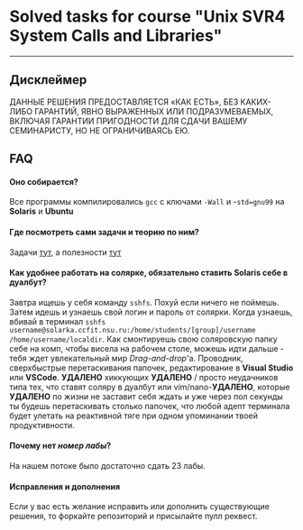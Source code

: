 # Solved tasks for course "Unix SVR4 System Calls and Libraries"
___
## Дисклеймер 
ДАННЫЕ РЕШЕНИЯ ПРЕДОСТАВЛЯЕТСЯ «КАК ЕСТЬ», БЕЗ КАКИХ-ЛИБО ГАРАНТИЙ, ЯВНО ВЫРАЖЕННЫХ ИЛИ ПОДРАЗУМЕВАЕМЫХ, ВКЛЮЧАЯ ГАРАНТИИ ПРИГОДНОСТИ ДЛЯ СДАЧИ ВАШЕМУ СЕМИНАРИСТУ, НО НЕ ОГРАНИЧИВАЯСЬ ЕЮ. 

## FAQ
#### Оно собирается?
Все программы компилировались `gcc` с ключами `-Wall` и -`std=gnu99` на **Solaris** и **Ubuntu**
#### Где посмотреть сами задачи и теорию по ним?
Задачи [тут](http://ccfit.nsu.ru/~deviv/courses/unix/tasks.html), а полезности [тут]()
#### Как удобнее работать на солярке, обязательно ставить Solaris себе в дуалбут?
Завтра ищешь у себя команду `sshfs`. Похуй если ничего не поймешь. Затем идешь и узнаешь свой логин и пароль от солярки. Когда узнаешь, вбивай в терминал `sshfs username@solarka.ccfit.nsu.ru:/home/students/[group]/username  /home/username/localdir`. Как смонтируешь свою соляровскую папку себе на комп, чтобы висела на рабочем столе, можешь идти дальше - тебя ждет увлекательный мир *Drag-and-drop*'a. Проводник, сверхбыстрые перетаскивания папочек, редактирование в **Visual Studio** или **VSCode**. **УДАЛЕНО** хиккующих **УДАЛЕНО** / просто неудачников типа тех, что ставят соляру в дуалбут или vim/nano-**УДАЛЕНО**, которые **УДАЛЕНО** по жизни не заставит себя ждать и уже через пол секунды ты будешь перетаскивать столько папочек, что любой адепт терминала будет улетать на реактивной тяге при одном упоминании твоей продуктивности. 
#### Почему нет *номер лабы*?
На нашем потоке было достаточно сдать 23 лабы.
#### Исправления и дополнения
Если у вас есть желание исправить или дополнить существующие решения, то форкайте репозиторий и присылайте пулл реквест.
